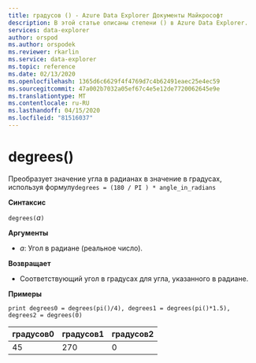 ```yaml
---
title: градусов () - Azure Data Explorer Документы Майкрософт
description: В этой статье описаны степени () в Azure Data Explorer.
services: data-explorer
author: orspod
ms.author: orspodek
ms.reviewer: rkarlin
ms.service: data-explorer
ms.topic: reference
ms.date: 02/13/2020
ms.openlocfilehash: 1365d6c6629f4f4769d7c4b62491eaec25e4ec59
ms.sourcegitcommit: 47a002b7032a05ef67c4e5e12de7720062645e9e
ms.translationtype: MT
ms.contentlocale: ru-RU
ms.lasthandoff: 04/15/2020
ms.locfileid: "81516037"
---
```

# <a name="degrees"></a>degrees()

Преобразует значение угла в радианах в значение в градусах, используя формулу`degrees = (180 / PI ) * angle_in_radians`

**Синтаксис**

`degrees(`*a*`)`

**Аргументы**

* *a*: Угол в радиане (реальное число).

**Возвращает**

* Соответствующий угол в градусах для угла, указанного в радиане. 

**Примеры**

```kusto
print degrees0 = degrees(pi()/4), degrees1 = degrees(pi()*1.5), degrees2 = degrees(0)

```

|градусов0|градусов1|градусов2|
|---|---|---|
|45|270|0|
